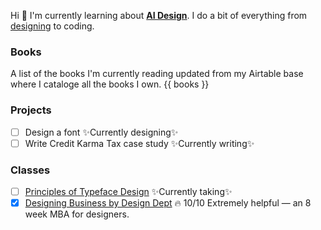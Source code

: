 Hi 👋
I'm currently learning about [**AI Design**](./AI_Design.md). I do a bit of everything from [designing](http://www.dribbble.com/nabil) to coding.

### Books

A list of the books I'm currently reading updated from my Airtable base where I cataloge all the books I own.
{{ books }}

### Projects

- [ ] Design a font ✨Currently designing✨
- [ ] Write Credit Karma Tax case study ✨Currently writing✨

### Classes

- [ ] [Principles of Typeface Design](http://coopertype.org/event/principles_of_typeface_design_sp21a) ✨Currently taking✨
- [x] [Designing Business by Design Dept](https://www.designdept.co/workshops/2021/biz-03) 🔥 10/10 Extremely helpful — an 8 week MBA for designers.
